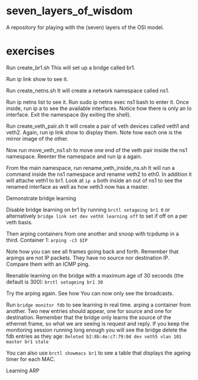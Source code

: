 # seven_layers_of_wisdom
A repository for playing with the (seven) layers of the OSI model.


# exercises

Run create_br1.sh
This will set up a bridge called br1.

Run ip link show to see it.

Run create_netns.sh
It will create a network namespace called ns1.

Run ip netns list to see it.
Run sudo ip netns exec ns1 bash to enter it.
Once inside, run ip a to see the available interfaces.
Notice how there is only an lo interface.
Exit the namespace (by exiting the shell).

Run create_veth_pair.sh
It will create a pair of veth devices called veth1 and veth2.
Again, run ip link show to display them.
Note how each one is the mirror image of the other.

Now run move_veth_ns1.sh to move one end of the veth pair inside the ns1 namespace. 
Reenter the namespace and run ip a again.

From the main namespace, run rename_veth_inside_ns.sh
It will run a command inside the ns1 namespace and rename veth2 to eth0.
In addition it will attache veth1 to br1. 
Look at `ip a` both inside an out of ns1 to see the renamed interface as well as how veth3 now has a master.

Demonstrate bridge learning

Disable bridge learning on br1 by running
`brctl setageing br1 0`
or alternatively 
`bridge link set dev vethX learning off` to set if off on a per veth basis.

Then arping containers from one another and snoop with tcpdump in a third.
Container 1: `arping -c3 $IP`

Note how you can see all frames going back and forth.
Remember that arpings are not IP packets.
They have no source nor destination IP.
Compare them with an ICMP ping.

Reenable learning on the bridge with a maximum age of 30 seconds (the default is 300):
`brctl setageing br1 30`

Try the arping again.
See how You can now only see the broadcasts.

Run `bridge monitor fdb` to see learning in real time.
arping a container from another.
Two new entries should appear, one for source and one for destination.
Remember that the bridge only learns the source of the ethernet frame, so what we are seeing is request and reply.
If you keep the monitoring session running long enough you will see the bridge delete the fdb entries as they age: 
`Deleted b2:8b:4e:c7:79:0d dev veth5 vlan 101 master br1 stale`

You can also use `brctl showmacs br1` to see a table that displays the ageing timer for each MAC.


Learning ARP


